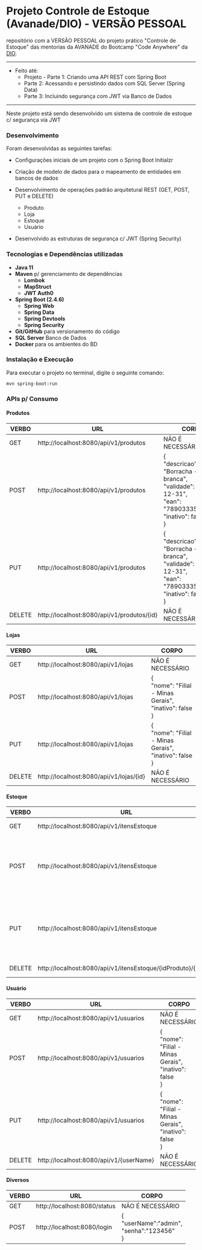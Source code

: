 # Projeto Controle de Estoque (Avanade/DIO) - VERSÃO PESSOAL
repositório com a VERSÃO PESSOAL do projeto prático "Controle de Estoque" das mentorias da AVANADE do Bootcamp "Code Anywhere" da [DIO](https://digitalinnovation.one/).

-----------------

- Feito até:
  - Projeto - Parte 1: Criando uma API REST com Spring Boot
  - Parte 2: Acessando e persistindo dados com SQL Server (Spring Data)
  - Parte 3: Incluindo segurança com JWT via Banco de Dados

------------

Neste projeto está sendo desenvolvido um sistema de controle de estoque c/ segurança via JWT



### Desenvolvimento

Foram desenvolvidas as seguintes tarefas:

* Configurações iniciais de um projeto com o Spring Boot Initialzr 

* Criação de modelo de dados para o mapeamento de entidades em bancos de dados

* Desenvolvimento de operações padrão arquitetural REST (GET, POST, PUT e DELETE)

  * Produto
  * Loja
  * Estoque
  * Usuário
  
* Desenvolvido as estruturas de segurança c/ JWT (Spring Security)

  

### Tecnologias e Dependências utilizadas

- **Java 11**
- **Maven** p/ gerenciamento de dependências
  - **Lombok**
  - **MapStruct**
  - **JWT Auth0**
- **Spring Boot (2.4.6)**
  - **Spring Web**
  - **Spring Data**
  - **Spring Devtools**
  - **Spring Security**
- **Git/GitHub** para versionamento do código
- **SQL Server** Banco de Dados
- **Docker** para os ambientes do BD



### Instalação e Execução

Para executar o projeto no terminal, digite o seguinte comando:

```shell script
mvn spring-boot:run 
```



### APIs p/ Consumo

#### Produtos

| VERBO  | URL                                        | CORPO                                                        |
| ------ | ------------------------------------------ | ------------------------------------------------------------ |
| GET    | http://localhost:8080/api/v1/produtos      | NÃO É NECESSÁRIO                                             |
| POST   | http://localhost:8080/api/v1/produtos      | {<br/>    "descricao": "Borracha - branca",<br/>    "validade": "9999-12-31",<br/>    "ean": "7890333534999",<br/>    "inativo": false<br/>} |
| PUT    | http://localhost:8080/api/v1/produtos      | {<br/>    "descricao": "Borracha - branca",<br/>    "validade": "9999-12-31",<br/>    "ean": "7890333534999",<br/>    "inativo": false<br/>} |
| DELETE | http://localhost:8080/api/v1/produtos/{id} | NÃO É NECESSÁRIO                                             |

#### Lojas

| VERBO  | URL                                     | CORPO                                                        |
| ------ | --------------------------------------- | ------------------------------------------------------------ |
| GET    | http://localhost:8080/api/v1/lojas      | NÃO É NECESSÁRIO                                             |
| POST   | http://localhost:8080/api/v1/lojas      | {<br/>    "nome": "Filial - Minas Gerais",<br/>    "inativo": false<br/>} |
| PUT    | http://localhost:8080/api/v1/lojas      | {<br/>    "nome": "Filial - Minas Gerais",<br/>    "inativo": false<br/>} |
| DELETE | http://localhost:8080/api/v1/lojas/{id} | NÃO É NECESSÁRIO                                             |

#### Estoque

| VERBO  | URL                                                          | CORPO                                                        |
| ------ | ------------------------------------------------------------ | ------------------------------------------------------------ |
| GET    | http://localhost:8080/api/v1/itensEstoque                    | NÃO É NECESSÁRIO                                             |
| POST   | http://localhost:8080/api/v1/itensEstoque                    | {<br/>    "nome": "Filial - Minas Gerais",<br/>    "inativo": false<br/>} |
| PUT    | http://localhost:8080/api/v1/itensEstoque                    | {<br/>    "nome": "Filial - Minas Gerais",<br/>    "inativo": false<br/>} |
| DELETE | http://localhost:8080/api/v1/itensEstoque/{idProduto}/{idLoja} | NÃO É NECESSÁRIO                                             |

#### Usuário

| VERBO  | URL                                     | CORPO                                                        |
| ------ | --------------------------------------- | ------------------------------------------------------------ |
| GET    | http://localhost:8080/api/v1/usuarios   | NÃO É NECESSÁRIO                                             |
| POST   | http://localhost:8080/api/v1/usuarios   | {<br/>    "nome": "Filial - Minas Gerais",<br/>    "inativo": false<br/>} |
| PUT    | http://localhost:8080/api/v1/usuarios   | {<br/>    "nome": "Filial - Minas Gerais",<br/>    "inativo": false<br/>} |
| DELETE | http://localhost:8080/api/v1/{userName} | NÃO É NECESSÁRIO                                             |

#### Diversos

| VERBO | URL                          | CORPO                                                        |
| ----- | ---------------------------- | ------------------------------------------------------------ |
| GET   | http://localhost:8080/status | NÃO É NECESSÁRIO                                             |
| POST  | http://localhost:8080/login  | {<br/>    "userName":"admin",<br/>    "senha":"123456"<br/>} |
